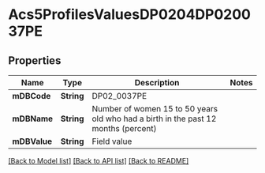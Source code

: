 # Acs5ProfilesValuesDP0204DP020037PE

## Properties
Name | Type | Description | Notes
------------ | ------------- | ------------- | -------------
**mDBCode** | **String** | DP02_0037PE | 
**mDBName** | **String** | Number of women 15 to 50 years old who had a birth in the past 12 months (percent) | 
**mDBValue** | **String** | Field value | 

[[Back to Model list]](../README.md#documentation-for-models) [[Back to API list]](../README.md#documentation-for-api-endpoints) [[Back to README]](../README.md)


